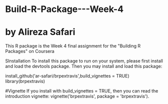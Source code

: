 # Build-R-Package---Week-4
# by Alireza Safari
This R package is the Week 4 final assignment for the "Building R Packages" on Coursera


SInstallation
To install this package to run on your system, please first install and load the devtools package. Then you may install and load this package:

install_github('ar-safari/brpextravis',build_vignettes = TRUE)
library(brpextravis)


#Vignette
If you install with build_vignettes = TRUE, then you can read the introduction vignette: vignette('brpextravis', package = 'brpextravis').
